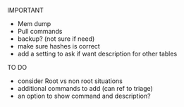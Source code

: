 IMPORTANT
- Mem dump
- Pull commands
- backup? (not sure if need)
- make sure hashes is correct
- add a setting to ask if want description for other tables

TO DO
- consider Root vs non root situations
- additional commands to add (can ref to triage)
- an option to show command and description?